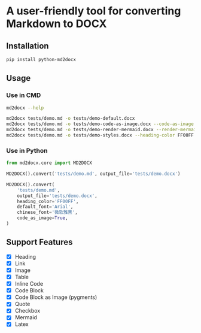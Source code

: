 # A user-friendly tool for converting Markdown to DOCX

## Installation

```bash
pip install python-md2docx
```

## Usage

### Use in CMD

```bash
md2docx --help

md2docx tests/demo.md -o tests/demo-default.docx
md2docx tests/demo.md -o tests/demo-code-as-image.docx --code-as-image
md2docx tests/demo.md -o tests/demo-render-mermaid.docx --render-mermaid 
md2docx tests/demo.md -o tests/demo-styles.docx --heading-color FF00FF --default-font Arial --chinese-font 微软雅黑
```

### Use in Python

```python
from md2docx.core import MD2DOCX

MD2DOCX().convert('tests/demo.md', output_file='tests/demo.docx')

MD2DOCX().convert(
    'tests/demo.md',
    output_file='tests/demo.docx',
    heading_color='FF00FF',
    default_font='Arial',
    chinese_font='微软雅黑',
    code_as_image=True,
)
```

## Support Features
- [x] Heading
- [x] Link
- [x] Image
- [x] Table
- [x] Inline Code
- [x] Code Block
- [x] Code Block as Image (pygments)
- [x] Quote
- [x] Checkbox
- [x] Mermaid
- [x] Latex
